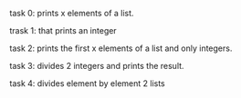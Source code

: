 task 0: prints x elements of a list.

trask 1: that prints an integer

task 2:  prints the first x elements of a list and only integers.

task 3: divides 2 integers and prints the result.

task 4: divides element by element 2 lists